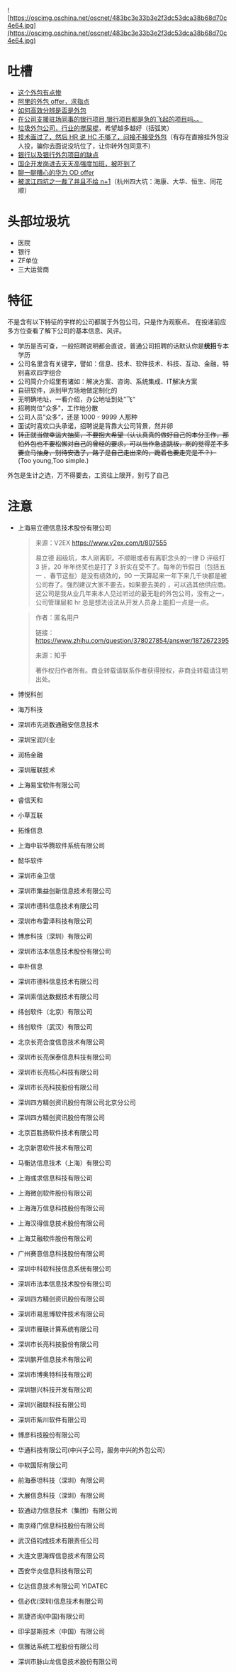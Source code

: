 ![https://oscimg.oschina.net/oscnet/483bc3e33b3e2f3dc53dca38b68d70c4e64.jpg](https://oscimg.oschina.net/oscnet/483bc3e33b3e2f3dc53dca38b68d70c4e64.jpg)

# 吐槽

- [这个外包有点惨](https://www.v2ex.com/t/539018?p=1)
- [阿里的外包 offer，求指点](https://www.v2ex.com/t/539099?p=1)
- [如何高效分辨是否是外包](https://www.v2ex.com/t/771928)
- [在公司支援驻场同事的银行项目,银行项目都是急的飞起的项目吗。。](https://www.v2ex.com/t/814374)
- [垃圾外包公司，行业的搅屎棍](https://www.v2ex.com/t/824654)，希望越多越好（括弧笑）
- [技术面过了，然后 HR 说 HC 不够了，问接不接受外包](https://www.v2ex.com/t/834541)（有存在直接挂外包没人投，骗你去面说没坑位了，让你转外包同意不)
- [银行以及银行外包项目的缺点](https://v2ex.com/t/855653)
- [国企开发岗进去天天高强度加班，被吓到了](https://www.v2ex.com/t/852956)
- [聊一聊糟心的华为 OD offer](https://v2ex.com/t/863240)
- [被滨江四坑之一裁了并且不给 n+1](https://v2ex.com/t/939279)（杭州四大坑：海康、大华、恒生、同花顺）

# 头部垃圾坑

- 医院
- 银行
- ZF单位
- 三大运营商

# 特征
不是含有以下特征的字样的公司都属于外包公司，只是作为观察点。
在投递前应多方位查看了解下公司的基本信息、风评。

- 学历是否可查，一般招聘说明都会直说，普通公司招聘的话默认你是**统招**专本学历
- 公司名里含有关键字，譬如：信息、技术、软件技术、科技、互动、金融，特别喜欢四字组合
- 公司简介介绍里有诸如：解决方案、咨询、系统集成、IT解决方案
- 自研软件，派到甲方场地做定制化的
- 无明确地址，一看介绍，办公地址到处”飞“
- 招聘岗位”众多"，工作地分散
- 公司人员”众多“，还是 1000 - 9999 人那种
- 面试时喜欢口头承诺，招聘说是背靠大公司背景，然并卵
- ~~转正就当做幸运大抽奖，不要抱大希望（认认真真的做好自己的本分工作，那怕外包也不要松懈对自己的曾经的要求，可以当作急速跳板，刷的觉得差不多要立马抽身，别待安逸了，路子是自己走出来的，跪着也要走完是不？）~~ (Too young,Too simple.)

外包是生计之选，万不得要去，工资往上限开，别亏了自己

# 注意

- 上海易立德信息技术股份有限公司
  > 来源：V2EX https://www.v2ex.com/t/807555
  > 
  > 易立德 超级坑，本人刚离职。不顺眼或者有离职念头的一律 D 评级打 3 折，20 年年终奖也是打了 3 折实在受不了。每年的节假日（包括五一 、春节这些）是没有绩效的，90 一天算起来一年下来几千块都是被公司吞了。强烈建议大家不要去，如果要去美的 ，可以选其他供应商。这公司是我从业几年来本人见过听过的最无耻的外包公司，没有之一，公司管理层和 hr 总是想法设法从开发人员身上能扣一点是一点。

  > 作者：匿名用户
  > 
  > 链接： https://www.zhihu.com/question/378027854/answer/1872672395
  > 
  > 来源：知乎
  > 
  > 著作权归作者所有。商业转载请联系作者获得授权，非商业转载请注明出处。
- 博悦科创
- 海万科技
- 深圳市先进数通融安信息技术
- 深圳宝润兴业
- 润杨金融
- 深圳雁联技术
- 上海易宝软件有限公司
- 睿信天和
- 小草互联
- 拓维信息
- 上海中软华腾软件系统有限公司
- 懿华软件
- 深圳市金卫信
- 深圳市集益创新信息技术有限公司
- 深圳市德科信息技术有限公司
- 深圳市布雷泽科技有限公司
- 博彦科技（深圳）有限公司
- 深圳市法本信息技术股份有限公司
- 申朴信息
- 深圳市德科信息技术有限公司
- 深圳索信达数据技术有限公司
- 纬创软件（北京）有限公司
- 纬创软件（武汉）有限公司
- 北京长亮合度信息技术有限公司
- 深圳市长亮保泰信息科技有限公司
- 深圳市长亮核心科技有限公司
- 深圳市长亮科技股份有限公司
- 深圳四方精创资讯股份有限公司北京分公司
- 深圳四方精创资讯股份有限公司
- 北京百胜扬软件技术有限公司
- 北京新思软件技术有限公司
- 马衡达信息技术（上海）有限公司
- 上海彧求信息科技有限公司
- 上海微创软件股份有限公司
- 上海海万信息科技股份有限公司
- 上海汉得信息技术股份有限公司
- 上海艾融软件股份有限公司
- 广州赛意信息科技股份有限公司
- 深圳中科软科技信息系统有限公司
- 深圳市法本信息技术股份有限公司
- 深圳四方精创资讯股份有限公司
- 深圳市易思博软件技术有限公司
- 深圳市雁联计算系统有限公司
- 深圳市长亮科技股份有限公司
- 深圳鹏开信息技术有限公司
- 深圳市博奥特科技有限公司
- 深圳银兴科技开发有限公司
- 深圳兴融联科技有限公司
- 深圳市紫川软件有限公司
- 博彦科技股份有限公司
- 华通科技有限公司(中兴子公司，服务中兴的外包公司)
- 中软国际有限公司
- 前海泰坦科技（深圳）有限公司
- 大展信息科技（深圳）有限公司
- 软通动力信息技术（集团）有限公司
- 南京绛门信息科技股份有限公司
- 武汉佰钧成技术有限责任公司
- 大连文思海辉信息技术有限公司
- 西安华炎信息科技有限公司
- 亿达信息技术有限公司 YIDATEC
- 信必优(深圳)信息技术有限公司
- 凯捷咨询(中国)有限公司
- 印孚瑟斯技术（中国）有限公司
- 信雅达系统工程股份有限公司
- 深圳市脉山龙信息技术股份有限公司

